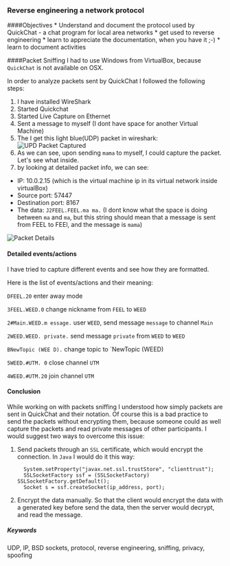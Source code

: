 ### Reverse engineering a network protocol

####Objectives
	* Understand and document the protocol used by QuickChat - a chat program for local area networks
	* get used to reverse engineering
	* learn to appreciate the documentation, when you have it ;-)
	* learn to document activities

####Packet Sniffing
I had to use Windows from VirtualBox, because `QuickChat` is not available on OSX.

In order to analyze packets sent by QuickChat I followed the following steps:

1. I have installed WireShark
2. Started Quickchat 
3. Started Live Capture on Ethernet
4. Sent a message to myself (I dont have space for another Virtual Machine)
5. The I get this light blue(UDP) packet in wireshark: 
![UPD Packet Captured](http://i.imgur.com/fPFLnPR.jpg "UDP Packet")
6. As we can see, upon sending `mama` to myself, I could capture the packet. Let's see what inside.
7. by looking at detailed packet info, we can see:
  * IP: 10.0.2.15 (which is the virtual machine ip in its virtual network inside virtualBox)
  * Source port: 57447
  * Destination port: 8167
  * The data: `J2FEEL.FEEL.ma ma.` (I dont know what the space is doing between `ma` and `ma`, but this string should mean that a message is sent from FEEL to FEEl, and the message is `mama`)

![Packet Details](http://i.imgur.com/gH2AXSX.jpg "Packet Details")


#### Detailed events/actions

I have tried to capture different events and see how they are formatted. 

Here is the list of events/actions and their meaning:

   `DFEEL.20` enter away mode

   `3FEEL.WEED.0` change nickname from `FEEL` to `WEED`
   
   `2#Main.WEED.m essage.` user `WEED`, send message `message` to channel `Main`
   
   `2WEED.WEED. private.` send message `private` from `WEED` to `WEED` 
   
   `BNewTopic (WEE D).` change topic to `NewTopic (WEED)
   
   `5WEED.#UTM. 0` close channel `UTM`
   
   `4WEED.#UTM.20` join channel `UTM`

#### Conclusion
While working on with packets sniffing I understood how simply packets are sent in QuickChat and their notation. Of course this is a bad practice to send the packets without encrypting them, because someone could as well capture the packets and read private messages of other participants. I would suggest two ways to overcome this issue:

1. Send packets through an `SSL` certificate, which would encrypt the connection. In `Java` I would do it this way:

         System.setProperty("javax.net.ssl.trustStore", "clienttrust");
         SSLSocketFactory ssf = (SSLSocketFactory) SSLSocketFactory.getDefault();
         Socket s = ssf.createSocket(ip_address, port);

2. Encrypt the data manually. So that the client would encrypt the data with a generated key before send the data, then the server would decrypt, and read the message. 

##### Keywords
UDP, IP, BSD sockets, protocol, reverse engineering, sniffing, privacy, spoofing

